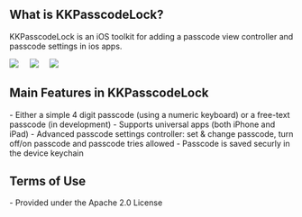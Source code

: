 <h2>What is KKPasscodeLock?</h2>
KKPasscodeLock is an iOS toolkit for adding a passcode view controller and passcode settings in  ios apps.

![](https://github.com/aporat/KKPasscodeLock/raw/master/screenshots/iphone-1.png) 
&nbsp;&nbsp;&nbsp;
![](https://github.com/aporat/KKPasscodeLock/raw/master/screenshots/iphone-2.png) 
&nbsp;&nbsp;&nbsp;
![](https://github.com/aporat/KKPasscodeLock/raw/master/screenshots/ipad-1.png) 



<h2>Main Features in KKPasscodeLock</h2>
- Either a simple 4 digit passcode (using a numeric keyboard) or a free-text passcode (in development)
- Supports universal apps (both iPhone and iPad)
- Advanced passcode settings controller: set & change passcode, turn off/on passcode and passcode tries allowed
- Passcode is saved securly in the device keychain

<h2>Terms of Use</h2>
- Provided under the Apache 2.0 License
